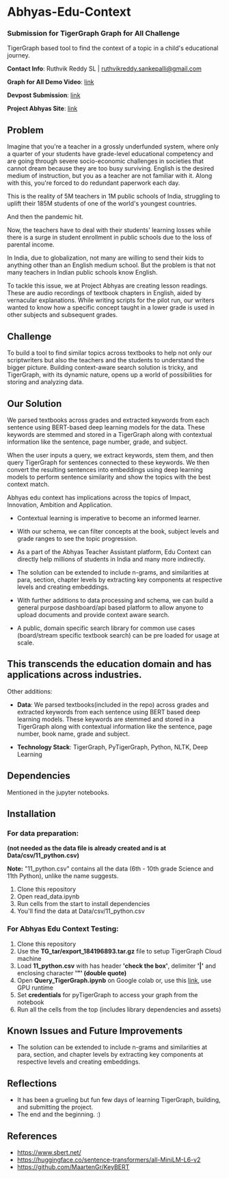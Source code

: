 # Abhyas-Edu-Context
### Submission for TigerGraph Graph for All Challenge
TigerGraph based tool to find the context of a topic in a child's educational journey.

**Contact Info**: Ruthvik Reddy SL | ruthvikreddy.sankepalli@gmail.com

**Graph for All Demo Video**: [link](https://www.youtube.com/watch?v=YYeh53WhcCk) 

**Devpost Submission**: [link](https://devpost.com/software/abhyas-edu-context)
 
**Project Abhyas Site**: [link](www.tinyuel.com/Project-Abhyas)

<!-- **Problem Statement addressed (or explain your own):**
 -->
## Problem
Imagine that you're a teacher in a grossly underfunded system, where only a quarter of your students have grade-level educational competency and are going through severe socio-economic challenges in societies that cannot dream because they are too busy surviving. English is the desired medium of instruction, but you as a teacher are not familiar with it. Along with this, you're forced to do redundant paperwork each day.

This is the reality of 5M teachers in 1M public schools of India, struggling to uplift their 185M students of one of the world's youngest countries.

And then the pandemic hit.

Now, the teachers have to deal with their students' learning losses while there is a surge in student enrollment in public schools due to the loss of parental income.

In India, due to globalization, not many are willing to send their kids to anything other than an English medium school. But the problem is that not many teachers in Indian public schools know English. 

To tackle this issue, we at Project Abhyas are creating lesson readings. These are audio recordings of textbook chapters in English, aided by vernacular explanations. While writing scripts for the pilot run, our writers wanted to know how a specific concept taught in a lower grade is used in other subjects and subsequent grades. 

## Challenge
To build a tool to find similar topics across textbooks to help not only our scriptwriters but also the teachers and the students to understand the bigger picture. Building context-aware search solution is tricky, and TigerGraph, with its dynamic nature, opens up a world of possibilities for storing and analyzing data.

## Our Solution 

We parsed textbooks across grades and extracted keywords from each sentence using BERT-based deep learning models for the data. These keywords are stemmed and stored in a TigerGraph along with contextual information like the sentence, page number, grade, and subject.

When the user inputs a query, we extract keywords, stem them, and then query TigerGraph for sentences connected to these keywords. We then convert the resulting sentences into embeddings using deep learning models to perform sentence similarity and show the topics with the best context match.

Abhyas edu context has implications across the topics of Impact, Innovation, Ambition and Application.			

- Contextual learning is imperative to become an informed learner.

- With our schema, we can filter concepts at the book, subject levels and grade ranges to see the topic progression.

- As a part of the Abhyas Teacher Assistant platform, Edu Context can directly help millions of students in India and many more indirectly.

- The solution can be extended to include n-grams, and similarities at para, section, chapter levels by extracting key components at respective levels and creating embeddings.

- With further additions to data processing and schema, we can build a general purpose dashboard/api based platform to allow anyone to upload documents and provide context aware search.

- A public, domain specific search library for common use cases (board/stream specific textbook search) can be pre loaded for usage at scale.

## This transcends the education domain and has applications across industries.

Other additions: 

 - **Data**: We parsed textbooks(included in the repo) across grades and extracted keywords from each sentence using BERT based deep learning models.
These keywords are stemmed and stored in a TigerGraph along with contextual information like the sentence, page number, book name, grade and subject.
 
 - **Technology Stack**: TigerGraph, PyTigerGraph, Python, NLTK, Deep Learning  
<!--  - **Visuals**: Feel free to include other images or videos to better demonstrate your work. -->

## Dependencies

Mentioned in the jupyter notebooks.

## Installation

### For data preparation:
**(not needed as the data file is already created and is at Data/csv/11_python.csv)**
 
**Note:** "11_python.csv" contains all the data (6th - 10th grade Science and 11th Python), unlike the name suggests.

1. Clone this repository
2. Open read_data.ipynb
3. Run cells from the start to install dependencies
4. You'll find the data at Data/csv/11_python.csv

### For Abhyas Edu Context Testing:

1. Clone this repository
2. Use the **TG_tar/export_184196893.tar.gz** file to setup TigerGraph Cloud machine
3. Load **11_python.csv** with has header **'check the box'**, delimiter **'|'** and enclosing character **'"' (double quote)**
4. Open **Query_TigerGraph.ipynb** on Google colab or, use this [link](https://drive.google.com/file/d/1fewXctlNwBPGIOxLavljDw-I1OCQ9QaC/view?usp=sharing), use GPU runtime
5. Set **credentials** for pyTigerGraph to access your graph from the notebook
6. Run all the cells from the top (includes library dependencies and assets)

## Known Issues and Future Improvements

- The solution can be extended to include n-grams and similarities at para, section, and chapter levels by extracting key components at respective levels and creating embeddings.

## Reflections

- It has been a grueling but fun few days of learning TigerGraph, building, and submitting the project.
- The end and the beginning. :)

## References

- https://www.sbert.net/
- https://huggingface.co/sentence-transformers/all-MiniLM-L6-v2
- https://github.com/MaartenGr/KeyBERT
